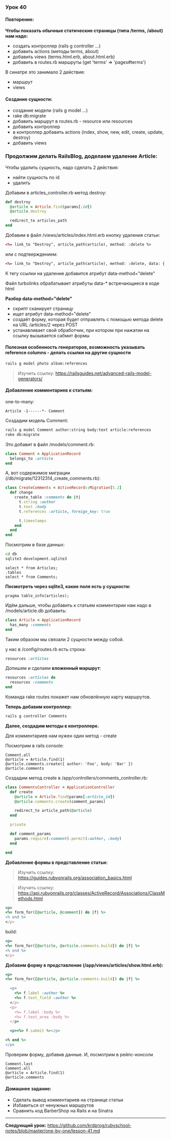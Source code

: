 ### Урок 40

#### Повторение:

**Чтобы показать обычные статические страницы (типa /terms, /about) нам надо:**

- создать контроллер (rails g controller ...)
- добавить actions (методы terms, about)
- добавить views (terms.html.erb, about.html.erb)
- добавить в routes.rb маршруты (get 'terms' => 'pages#terms')

В синатре это занимало 2 действия:

- маршрут
- views

#### Создание сущности:

- создание модели (rails g model ...)
- rake db:migrate
- добавить маршрут в routes.rb - resource или resources
- добавить контроллер
- в контроллер добавить actions (index, show, new, edit, create, update, destroy)
- добавить views

### Продолжим делать RailsBlog, доделаем удаление Article:

Чтобы удалить сущность, надо сделать 2 действия:

- найти сущность по id
- удалить

Добавим в articles_controller.rb метод destroy:

```ruby
def destroy
  @article = Article.find(params[:id])
  @article.destroy

  redirect_to articles_path
end
```

Добавим в файл /views/articles/index.html.erb кнопку удаления статьи:

```html
<%= link_to "Destroy", article_path(article), method: :delete %>
```

или с подтверждением:

```html
<%= link_to "Destroy", article_path(article), method: :delete, data: { confirm: 'Действительно удалить?'} %>
```

К тегу ссылки на удаление добавится атрибут data-method="delete"

Файл turbolinks обрабатывает атрибуты data-* встречающиеся в коде html

**Разбор data-method="delete"**

- скрипт сканирует страницу
- ищет атрибут data-method="delete"
- создаёт форму, которая будет отправлять с помощью метода delete на URL /articles/2 через POST
- устанавливает свой обработчик, при котором при нажатии на ссылку вызывается сабмит формы

#### Полезная особенность генераторов, возможность указывать reference columns - делать ссылки на другие сущности

```bash
rails g model photo album:references
```

> Изучить ссылку: https://railsguides.net/advanced-rails-model-generators/

#### Добавление комментариев к статьям:

one-to-many:

```text
Article -1------*- Comment
```

Создадим модель Comment:

```bash
rails g model Comment author:string body:text article:references
rake db:migrate
```
Это добавит в файл /models/comment.rb:

```ruby
class Comment < ApplicationRecord
  belongs_to :article
end
```
А, вот содержимое миграции (/db/migrate/12312314_create_comments.rb):

```ruby
class CreateComments < ActiveRecord::Migration[5.2]
  def change
    create_table :comments do |t|
      t.string :author
      t.text :body
      t.references :article, foreign_key: true

      t.timestamps
    end
  end
end
```

Посмотрим в базе данных:

```bash
cd db
sqlite3 development.sqlite3
```

```text
select * from Articles;
.tables
select * from Comments;
```

**Посмотреть через sqlite3, какие поля есть у сущности:**

```text
pragma table_info(articles);
```

Идём дальше, чтобы добавить к статьям комментарии нам надо в /models/article.db добавить:

```ruby
class Article < ApplicationRecord
  has_many :comments
end
```

Таким образом мы связали 2 сущности между собой.

у нас в /config/routes.rb есть строка:

```ruby
resources :articles
```

Допишем и сделаем **вложенный маршрут**:

```ruby
resources :articles do
  resources :comments
end
```

Команда rake routes покажет нам обновлённую карту маршрутов.

**Теперь добавим контроллер:**

```bash
rails g controller Comments
```

**Далее, создадим методы в контроллере.**

Для комментариев нам нужен один метод - create

Посмотрим в rails console:
```text
Comment.all
@article = Article.find(1)
@article.comments.create({ author: 'Foo', body: 'Bar' })
@article.comments
```

Создадим метод create в /app/controllers/comments_controller.rb:

```ruby
class CommentsController < ApplicationController
  def create
    @article = Article.find(params[:article_id])
    @article.comments.create(comment_params)

    redirect_to article_path(@article)
  end

  private

  def comment_params
    params.require(:comment).permit(:author, :body)
  end

end
```

**Добавление формы в представление статьи:**

> Изучить ссылку: https://guides.rubyonrails.org/association_basics.html

> Изучить ссылку: https://api.rubyonrails.org/classes/ActiveRecord/Associations/ClassMethods.html

```ruby
<p>
<%= form_for([@article, @comment]) do |f| %>
<% end %>
</p>
```

build:
```ruby
<p>
<%= form_for([@article, @article.comments.build]) do |f| %>
<% end %>
</p>
```

**Добавим форму в представление (/app/views/articles/show.html.erb):**

```ruby
<p>
<%= form_for([@article, @article.comments.build]) do |f| %>

  <p>
    <%= f.label :author %>
    <%= f.text_field :author %>
  </p>
  <p>
    <%= f.label :body %>
    <%= f.text_area :body %>
  </p>

  <p><%= f.submit %></p>

<% end %>
</p>
```

Проверим форму, добавив данные. И, посмотрим в рейлс-консоли

```text
Comment.last
Comment.all
@article = Article.find(1)
@article.comments
```

#### Домашнее задание:

- Сделать вывод комментариев на странице статьи
- Избавиться от ненужных маршрутов
- Сравнить код BarberShop на Rails и на Sinatra


---
**Следующий урок:**  https://github.com/krdprog/rubyschool-notes/blob/master/one-by-one/lesson-41.md